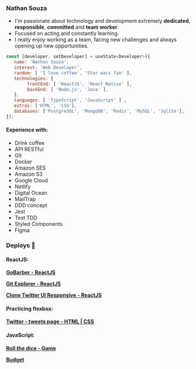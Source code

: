 ### Nathan Souza

<ul>
  <li> I'm passionate about technology and development extremely <b>dedicated</b>, <b>responsible</b>, <b>committed</b> and <b>team worker</b>.</li>

  <li> Focused on acting and constantly learning. </li>

  <li> I really enjoy working as a team, facing new challenges and always opening up new opportunities. </li>
</ul>

```js
const [developer, setDeveloper] = useState<Developer>({
   name: 'Nathan Souza',
   interest: 'Web Developer',
   random: [ 'I love coffee', 'Star wars fan' ],   
   technologies: {
        frontEnd: [ 'ReactJS', 'React Native' ],
        backEnd: [ 'Node.js', 'Java' ],
   },
   languages: [ 'TypeScript', 'JavaScript' ] ,
   extras: ['HTML', 'CSS'],
   databases: ['PostgreSQL', 'MongoDB', 'Redis', 'MySQL', 'Sqlite'],
});
```


#### Experience with:
<ul>
  <li>Drink coffee</li>
  <li>API RESTful</li>
  <li>Git</li>
  <li>Docker</li>  
  <li>Amazon SES</li>
  <li>Amazon S3</li>
  <li>Google Cloud</li>
  <li>Netlify</li>
  <li>Digital Ocean</li>
  <li>MailTrap</li>
  <li>DDD concept</li> 
  <li>Jest</li>    
  <li>Test TDD</li>  
  <li>Styled Components</li>  
  <li>Figma</li>
</ul>


<h4 align="center">
  
  ### Deploys :rocket:
  
  #### ReactJS:
  
**[GoBarber - ReactJS][gobarber_site]**

**[Git Explorer - ReactJS][gitexplorer_site]**

**[Clone Twitter UI Responsive - ReactJS][twitter_clone_site]**

  #### Practicing flexbox:
  
  **[Twitter - tweets page - HTML | CSS][twitter_site]**

  #### JavaScript:
  
  **[Roll the dice - Game][rolldice_site]**
  
  **[Budget][budget_site]**

</h4>

<!-- Website Links -->

[backend_site]: https://github.com/nathancsouza/ecoleta-web/
[gobarber_site]: https://gobarber.nathansouza.com/
[gitexplorer_site]: https://gitexplorer.nathansouza.com/
[rolldice_site]: http://rolldice.nathansouza.com/
[budget_site]: http://budget.nathansouza.com/
[twitter_site]: http://twitter-tweets.nathansouza.com/
[twitter_clone_site]: https://clone-twitter-ui.nathansouza.com/

